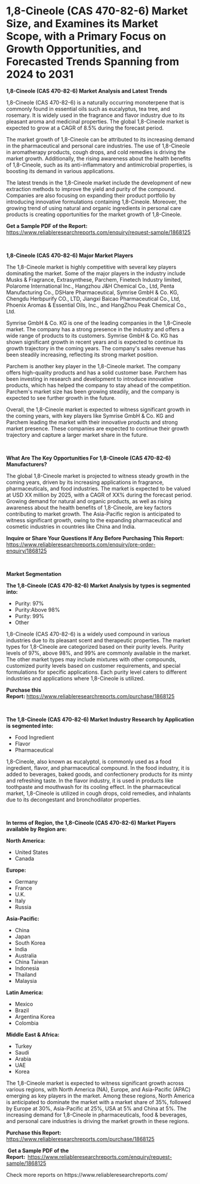 <p><h1>1,8-Cineole (CAS 470-82-6) Market Size, and Examines its Market Scope, with a Primary Focus on Growth Opportunities, and Forecasted Trends Spanning from 2024 to 2031</h1></p><p><strong>1,8-Cineole (CAS 470-82-6) Market Analysis and Latest Trends</strong></p>
<p><p>1,8-Cineole (CAS 470-82-6) is a naturally occurring monoterpene that is commonly found in essential oils such as eucalyptus, tea tree, and rosemary. It is widely used in the fragrance and flavor industry due to its pleasant aroma and medicinal properties. The global 1,8-Cineole market is expected to grow at a CAGR of 8.5% during the forecast period.</p><p>The market growth of 1,8-Cineole can be attributed to its increasing demand in the pharmaceutical and personal care industries. The use of 1,8-Cineole in aromatherapy products, cough drops, and cold remedies is driving the market growth. Additionally, the rising awareness about the health benefits of 1,8-Cineole, such as its anti-inflammatory and antimicrobial properties, is boosting its demand in various applications.</p><p>The latest trends in the 1,8-Cineole market include the development of new extraction methods to improve the yield and purity of the compound. Companies are also focusing on expanding their product portfolio by introducing innovative formulations containing 1,8-Cineole. Moreover, the growing trend of using natural and organic ingredients in personal care products is creating opportunities for the market growth of 1,8-Cineole.</p></p>
<p><strong>Get a Sample PDF of the Report:&nbsp;</strong> <a href="https://www.reliableresearchreports.com/enquiry/request-sample/1868125">https://www.reliableresearchreports.com/enquiry/request-sample/1868125</a></p>
<p>&nbsp;</p>
<p><strong>1,8-Cineole (CAS 470-82-6) Major Market Players</strong></p>
<p><p>The 1,8-Cineole market is highly competitive with several key players dominating the market. Some of the major players in the industry include Musks & Fragrance, Extrasynthese, Parchem, Finetech Industry limited, Polarome International Inc., Hangzhou J&H Chemical Co., Ltd, Penta Manufacturing Co., DSHare Pharmaceutical, Symrise GmbH & Co. KG, Chengdu Herbpurify CO., LTD, Jiangxi Baicao Pharmaceutical Co., Ltd, Phoenix Aromas & Essential Oils, Inc., and HangZhou Peak Chemical Co., Ltd.</p><p>Symrise GmbH & Co. KG is one of the leading companies in the 1,8-Cineole market. The company has a strong presence in the industry and offers a wide range of products to its customers. Symrise GmbH & Co. KG has shown significant growth in recent years and is expected to continue its growth trajectory in the coming years. The company's sales revenue has been steadily increasing, reflecting its strong market position.</p><p>Parchem is another key player in the 1,8-Cineole market. The company offers high-quality products and has a solid customer base. Parchem has been investing in research and development to introduce innovative products, which has helped the company to stay ahead of the competition. Parchem's market size has been growing steadily, and the company is expected to see further growth in the future.</p><p>Overall, the 1,8-Cineole market is expected to witness significant growth in the coming years, with key players like Symrise GmbH & Co. KG and Parchem leading the market with their innovative products and strong market presence. These companies are expected to continue their growth trajectory and capture a larger market share in the future.</p></p>
<p>&nbsp;</p>
<p><strong>What Are The Key Opportunities For 1,8-Cineole (CAS 470-82-6) Manufacturers?</strong></p>
<p><p>The global 1,8-Cineole market is projected to witness steady growth in the coming years, driven by its increasing applications in fragrance, pharmaceuticals, and food industries. The market is expected to be valued at USD XX million by 2025, with a CAGR of XX% during the forecast period. Growing demand for natural and organic products, as well as rising awareness about the health benefits of 1,8-Cineole, are key factors contributing to market growth. The Asia-Pacific region is anticipated to witness significant growth, owing to the expanding pharmaceutical and cosmetic industries in countries like China and India.</p></p>
<p><strong>Inquire or Share Your Questions If Any Before Purchasing This Report:</strong> <a href="https://www.reliableresearchreports.com/enquiry/pre-order-enquiry/1868125">https://www.reliableresearchreports.com/enquiry/pre-order-enquiry/1868125</a></p>
<p>&nbsp;</p>
<p><strong>Market Segmentation</strong></p>
<p><strong>The 1,8-Cineole (CAS 470-82-6) Market Analysis by types is segmented into:</strong></p>
<p><ul><li>Purity: 97%</li><li>Purity:Above 98%</li><li>Purity: 99%</li><li>Other</li></ul></p>
<p><p>1,8-Cineole (CAS 470-82-6) is a widely used compound in various industries due to its pleasant scent and therapeutic properties. The market types for 1,8-Cineole are categorized based on their purity levels. Purity levels of 97%, above 98%, and 99% are commonly available in the market. The other market types may include mixtures with other compounds, customized purity levels based on customer requirements, and special formulations for specific applications. Each purity level caters to different industries and applications where 1,8-Cineole is utilized.</p></p>
<p><strong>Purchase this Report:&nbsp;</strong><a href="https://www.reliableresearchreports.com/purchase/1868125">https://www.reliableresearchreports.com/purchase/1868125</a></p>
<p>&nbsp;</p>
<p><strong>The 1,8-Cineole (CAS 470-82-6) Market Industry Research by Application is segmented into:</strong></p>
<p><ul><li>Food Ingredient</li><li>Flavor</li><li>Pharmaceutical</li></ul></p>
<p><p>1,8-Cineole, also known as eucalyptol, is commonly used as a food ingredient, flavor, and pharmaceutical compound. In the food industry, it is added to beverages, baked goods, and confectionery products for its minty and refreshing taste. In the flavor industry, it is used in products like toothpaste and mouthwash for its cooling effect. In the pharmaceutical market, 1,8-Cineole is utilized in cough drops, cold remedies, and inhalants due to its decongestant and bronchodilator properties.</p></p>
<p>&nbsp;</p>
<p><strong>In terms of Region, the 1,8-Cineole (CAS 470-82-6) Market Players available by Region are:</strong></p>
<p>
    <p> <strong> North America: </strong>
        <ul>
            <li>United States</li>
            <li>Canada</li>
        </ul>
        </p> 
    <p> <strong> Europe: </strong>
        <ul>
            <li>Germany</li>
            <li>France</li>
            <li>U.K.</li>
            <li>Italy</li>
            <li>Russia</li>
        </ul>
        </p> 
    <p> <strong> Asia-Pacific: </strong>
        <ul>
            <li>China</li>
            <li>Japan</li>
            <li>South Korea</li>
            <li>India</li>
            <li>Australia</li>
            <li>China Taiwan</li>
            <li>Indonesia</li>
            <li>Thailand</li>
            <li>Malaysia</li>
        </ul>
        </p> 
    <p> <strong> Latin America: </strong>
        <ul>
            <li>Mexico</li>
            <li>Brazil</li>
            <li>Argentina Korea</li>
            <li>Colombia</li>
        </ul>
        </p> 
    <p> <strong> Middle East & Africa: </strong>
        <ul>
            <li>Turkey</li>
            <li>Saudi</li>
            <li>Arabia</li>
            <li>UAE</li>
            <li>Korea</li>
        </ul>
    </p>
    </p>
<p><p>The 1,8-Cineole market is expected to witness significant growth across various regions, with North America (NA), Europe, and Asia-Pacific (APAC) emerging as key players in the market. Among these regions, North America is anticipated to dominate the market with a market share of 35%, followed by Europe at 30%, Asia-Pacific at 25%, USA at 5% and China at 5%. The increasing demand for 1,8-Cineole in pharmaceuticals, food & beverages, and personal care industries is driving the market growth in these regions.</p></p>
<p><strong>Purchase this Report: </strong><a href="https://www.reliableresearchreports.com/purchase/1868125">https://www.reliableresearchreports.com/purchase/1868125</a></p>
<p>&nbsp;<strong>Get a Sample PDF of the Report:&nbsp;&nbsp;</strong><a href="https://www.reliableresearchreports.com/enquiry/request-sample/1868125">https://www.reliableresearchreports.com/enquiry/request-sample/1868125</a></p>
<p><strong></strong></p>
<p>Check more reports on https://www.reliableresearchreports.com/</p>